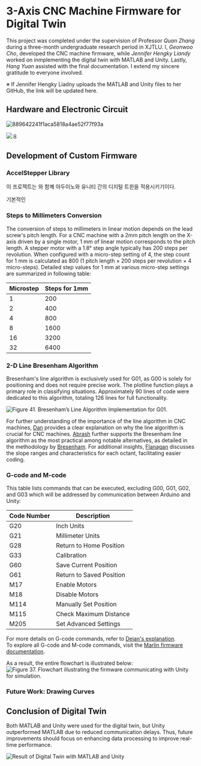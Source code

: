 # 3-Axis CNC Machine Firmware for Digital Twin

This project was completed under the supervision of Professor *Quan Zhang* during a three-month undergraduate research period in XJTLU. I, *Geonwoo Cho*, developed the CNC machine firmware, while *Jennifer Hengky Liandy* worked on inmplementing the digital twin with MATLAB and Unity. Lastly, *Hang Yuan* assisted with the final documentation. I extend my sincere gratitude to everyone involved.

※ If Jennifer Hengky Liadny uploads the MATLAB and Unity files to her GitHub, the link will be updated here.

## Hardware and Electronic Circuit

![889642241f1aca5818a4ae52f77f93a](https://github.com/gunwoo0623/3-Axis-CNC-Machinery/assets/52570227/d958c287-57fc-4a85-a1a3-cf04541632b9)

![８](https://github.com/gunwoo0623/3-Axis-CNC-Machinery/assets/52570227/b1111b31-0fd8-455d-8fa2-a6b7da4fc737)

## Development of Custom Firmware

### AccelStepper Library

이 프로젝트는 와 함꼐 아두이노와 유니티 간의 디지털 트윈을 적용시키기이다. 

기본적인 

### Steps  to  Millimeters Conversion 

The conversion of steps to millimeters in linear motion depends on the lead screw's pitch length. For a CNC machine with a 2mm pitch length on the X-axis driven by a single motor, 1 mm of linear motion corresponds to the pitch length. A stepper motor with a 1.8° step angle typically has 200 steps per revolution. When configured with a micro-step setting of 4, the step count for 1 mm is calculated as 800 (1 pitch length × 200 steps per revolution × 4 micro-steps). Detailed step values for 1 mm at various micro-step settings are summarized in following table:

| Microstep                 | Steps for 1mm                       |
|---------------------------|-------------------------------------|
| 1                         | 200                                 |
| 2                         | 400                                 |
| 4                         | 800                                 |
| 8                         | 1600                                |
| 16                        | 3200                                |
| 32                        | 6400                                |

### 2-D Line Bresenham Algorithm

Bresenham's line algorithm is exclusively used for G01, as G00 is solely for positioning and does not require precise work. The plotline function plays a primary role in classifying situations. Approximately 90 lines of code were dedicated to this algorithm, totaling 126 lines for full functionality.

![Figure 41. Bresenham’s Line Algorithm Implementation for G01.](https://github.com/gunwoo0623/3-Axis-CNC-Machinery/assets/52570227/ac3c192f-1490-42ad-ae17-d26765b1b2e3)

For further understanding of the importance of the line algorithm in CNC machines, [Dan](https://www.marginallyclever.com/2020/07/moving-your-cnc-with-bresenhams-algorithm/) provides a clear explanation on why the line algorithm is crucial for CNC machines. [Abrash](https://www.ercankoclar.com/wp-content/uploads/2016/12/gpbb35.pdf) further supports the Bresenham line algorithm as the most practical among notable alternatives, as detailed in the methodology by [Bresenham](https://ohiostate.pressbooks.pub/app/uploads/sites/45/2017/09/bresenham.pdf). For additional insights, [Flanagan](https://cs.helsinki.fi/group/goa/mallinnus/lines/bresenh.html) discusses the slope ranges and characteristics for each octant, facilitating easier coding.


### G-code and M-code

This table lists commands that can be executed, excluding G00, G01, G02, and G03 which will be addressed by communication between Arduino and Unity:

| Code Number               | Description                         |
|---------------------------|-------------------------------------|
| G20                       | Inch Units                          |
| G21                       | Millimeter Units                    |
| G28                       | Return to Home Position             |
| G33                       | Calibration                         |
| G60                       | Save Current Position               |
| G61                       | Return to Saved Position            |
| M17                       | Enable Motors                       |
| M18                       | Disable Motors                      |
| M114                      | Manually Set Position               |
| M115                      | Check Maximum Distance              |
| M205                      | Set Advanced Settings               |

For more details on G-code commands, refer to [Dejan's explanation](https://howtomechatronics.com/tutorials/g-code-explained-list-of-most-important-g-code-commands/).  
To explore all G-code and M-code commands, visit the [Marlin firmware documentation](https://marlinfw.org/meta/gcode/).


As a result, the entire flowchart is illustrated below:
![Figure 37. Flowchart illustrating the firmware communicating with Unity for simulation. ](https://github.com/gunwoo0623/3-Axis-CNC-Machinery/assets/52570227/19e5d9d5-d1da-4b16-9bca-07a8001c4f86)

### Future Work: Drawing Curves

## Conclusion of Digital Twin

Both MATLAB and Unity were used for the digital twin, but Unity outperformed MATLAB due to reduced communication delays. Thus, future improvements should focus on enhancing data processing to improve real-time performance.

![Result of Digital Twin with MATLAB and Unity](https://github.com/gunwoo0623/3-Axis-CNC-Machinery/assets/52570227/dfb5de02-4196-4d1b-a47e-fed64252988e)
